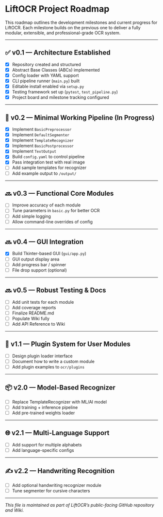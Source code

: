 # LiftOCR Project Roadmap

This roadmap outlines the development milestones and current progress for LiftOCR.
Each milestone builds on the previous one to deliver a fully modular, extensible, and professional-grade OCR system.

---

## ✅ v0.1 — Architecture Established
- [x] Repository created and structured
- [x] Abstract Base Classes (ABCs) implemented
- [x] Config loader with YAML support
- [x] CLI pipeline runner (`main.py`) built
- [x] Editable install enabled via `setup.py`
- [x] Testing framework set up (`pytest`, `test_pipeline.py`)
- [x] Project board and milestone tracking configured

---

## 🚧 v0.2 — Minimal Working Pipeline (In Progress)
- [x] Implement `BasicPreprocessor`
- [x] Implement `DefaultSegmenter`
- [x] Implement `TemplateRecognizer`
- [x] Implement `BasicPostprocessor`
- [x] Implement `TextOutput`
- [x] Build `config.yaml` to control pipeline
- [x] Pass integration test with real image
- [ ] Add sample templates for recognizer
- [ ] Add example output to `/output/`

---

## 🔜 v0.3 — Functional Core Modules
- [ ] Improve accuracy of each module
- [ ] Tune parameters in `basic.py` for better OCR
- [ ] Add simple logging
- [ ] Allow command-line overrides of config

---

## 🔜 v0.4 — GUI Integration
- [x] Build Tkinter-based GUI (`gui/app.py`)
- [ ] GUI output display area
- [ ] Add progress bar / spinner
- [ ] File drop support (optional)

---

## 🔜 v0.5 — Robust Testing & Docs
- [ ] Add unit tests for each module
- [ ] Add coverage reports
- [ ] Finalize README.md
- [ ] Populate Wiki fully
- [ ] Add API Reference to Wiki

---

## 🧩 v1.1 — Plugin System for User Modules
- [ ] Design plugin loader interface
- [ ] Document how to write a custom module
- [ ] Add plugin examples to `ocr/plugins`

---

## 📦 v2.0 — Model-Based Recognizer
- [ ] Replace TemplateRecognizer with ML/AI model
- [ ] Add training + inference pipeline 
- [ ] Add pre-trained weights loader

---

## 🌐 v2.1 — Multi-Language Support 
- [ ] Add support for multiple alphabets
- [ ] Add language-specific configs

---

## ✍ v2.2 — Handwriting Recognition 
- [ ] Add optional handwriting recognizer module
- [ ] Tune segmenter for cursive characters

---

_This file is maintained as part of LiftOCR’s public-facing GitHub repository and Wiki._